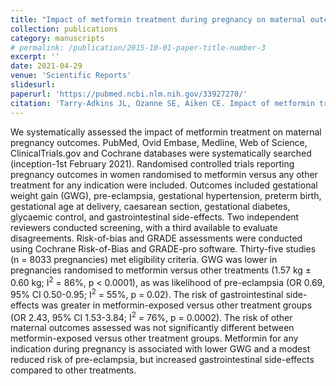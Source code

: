 ```yaml
---
title: "Impact of metformin treatment during pregnancy on maternal outcomes: a systematic review/meta-analysis"
collection: publications
category: manuscripts
# permalink: /publication/2015-10-01-paper-title-number-3
excerpt: ''
date: 2021-04-29
venue: 'Scientific Reports'
slidesurl: 
paperurl: 'https://pubmed.ncbi.nlm.nih.gov/33927270/'
citation: 'Tarry-Adkins JL, Ozanne SE, Aiken CE. Impact of metformin treatment during pregnancy on maternal outcomes: a systematic review/meta-analysis. Sci Rep. 2021 Apr 29;11(1):9240. doi: 10.1038/s41598-021-88650-5. PMID: 33927270; PMCID: PMC8085032.'
---
```


We systematically assessed the impact of metformin treatment on maternal pregnancy outcomes. PubMed, Ovid Embase, Medline, Web of Science, ClinicalTrials.gov and Cochrane databases were systematically searched (inception-1st February 2021). Randomised controlled trials reporting pregnancy outcomes in women randomised to metformin versus any other treatment for any indication were included. Outcomes included gestational weight gain (GWG), pre-eclampsia, gestational hypertension, preterm birth, gestational age at delivery, caesarean section, gestational diabetes, glycaemic control, and gastrointestinal side-effects. Two independent reviewers conducted screening, with a third available to evaluate disagreements. Risk-of-bias and GRADE assessments were conducted using Cochrane Risk-of-Bias and GRADE-pro software. Thirty-five studies (n = 8033 pregnancies) met eligibility criteria. GWG was lower in pregnancies randomised to metformin versus other treatments (1.57 kg ± 0.60 kg; I<sup>2</sup> = 86%, p < 0.0001), as was likelihood of pre-eclampsia (OR 0.69, 95% CI 0.50-0.95; I<sup>2</sup> = 55%, p = 0.02). The risk of gastrointestinal side-effects was greater in metformin-exposed versus other treatment groups (OR 2.43, 95% CI 1.53-3.84; I<sup>2</sup> = 76%, p = 0.0002). The risk of other maternal outcomes assessed was not significantly different between metformin-exposed versus other treatment groups. Metformin for any indication during pregnancy is associated with lower GWG and a modest reduced risk of pre-eclampsia, but increased gastrointestinal side-effects compared to other treatments.